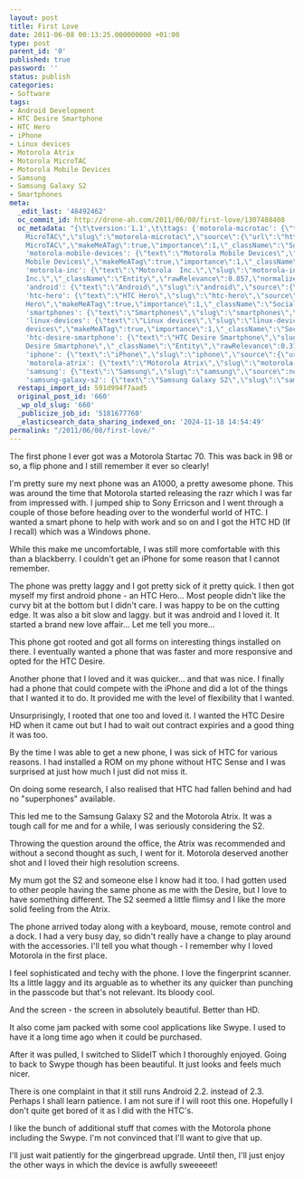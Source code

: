 ```yaml
---
layout: post
title: First Love
date: 2011-06-08 00:13:25.000000000 +01:00
type: post
parent_id: '0'
published: true
password: ''
status: publish
categories:
- Software
tags:
- Android Development
- HTC Desire Smartphone
- HTC Hero
- iPhone
- Linux devices
- Motorola Atrix
- Motorola MicroTAC
- Motorola Mobile Devices
- Samsung
- Samsung Galaxy S2
- Smartphones
meta:
  _edit_last: '48492462'
  oc_commit_id: http://drone-ah.com/2011/06/08/first-love/1307488408
  oc_metadata: "{\t\tversion:'1.1',\t\ttags: {'motorola-microtac': {\"text\":\"Motorola
    MicroTAC\",\"slug\":\"motorola-microtac\",\"source\":{\"url\":\"http://d.opencalais.com/dochash-1/fb720271-7142-38f7-b176-9457b08f7c71/SocialTag/4\",\"subjectURL\":null,\"type\":{\"url\":\"http://s.opencalais.com/1/type/tag/SocialTag\",\"name\":\"SocialTag\",\"_className\":\"ArtifactType\"},\"name\":\"Motorola
    MicroTAC\",\"makeMeATag\":true,\"importance\":1,\"_className\":\"SocialTag\",\"normalizedRelevance\":1},\"bucketName\":\"current\",\"bucketPlacement\":\"auto\",\"_className\":\"Tag\"},
    'motorola-mobile-devices': {\"text\":\"Motorola Mobile Devices\",\"slug\":\"motorola-mobile-devices\",\"source\":{\"url\":\"http://d.opencalais.com/dochash-1/fb720271-7142-38f7-b176-9457b08f7c71/SocialTag/5\",\"subjectURL\":null,\"type\":{\"url\":\"http://s.opencalais.com/1/type/tag/SocialTag\",\"name\":\"SocialTag\",\"_className\":\"ArtifactType\"},\"name\":\"Motorola
    Mobile Devices\",\"makeMeATag\":true,\"importance\":1,\"_className\":\"SocialTag\",\"normalizedRelevance\":1},\"bucketName\":\"current\",\"bucketPlacement\":\"auto\",\"_className\":\"Tag\"},
    'motorola-inc': {\"text\":\"Motorola  Inc.\",\"slug\":\"motorola-inc\",\"source\":{\"url\":\"http://d.opencalais.com/er/company/ralg-tr1r/101c4f33-881b-3335-b28c-977a454eb0ea\",\"subjectURL\":\"http://d.opencalais.com/comphash-1/bc9b8481-9798-33b6-bae9-aa0dcd4d2109\",\"type\":{\"url\":\"http://s.opencalais.com/1/type/er/Company\",\"name\":\"Company\",\"_className\":\"ArtifactType\"},\"name\":\"Motorola,
    Inc.\",\"_className\":\"Entity\",\"rawRelevance\":0.857,\"normalizedRelevance\":0.857},\"bucketName\":\"blacklisted\",\"bucketPlacement\":\"user\",\"_className\":\"Tag\"},
    'android': {\"text\":\"Android\",\"slug\":\"android\",\"source\":{\"url\":\"http://d.opencalais.com/dochash-1/cb317900-40ba-3949-a858-d67f1c4f78f4/SocialTag/1\",\"subjectURL\":null,\"type\":{\"url\":\"http://s.opencalais.com/1/type/tag/SocialTag\",\"name\":\"SocialTag\",\"_className\":\"ArtifactType\"},\"name\":\"Android\",\"makeMeATag\":true,\"importance\":1,\"_className\":\"SocialTag\",\"normalizedRelevance\":1},\"bucketName\":\"current\",\"bucketPlacement\":\"auto\",\"_className\":\"Tag\"},
    'htc-hero': {\"text\":\"HTC Hero\",\"slug\":\"htc-hero\",\"source\":{\"url\":\"http://d.opencalais.com/dochash-1/cb317900-40ba-3949-a858-d67f1c4f78f4/SocialTag/8\",\"subjectURL\":null,\"type\":{\"url\":\"http://s.opencalais.com/1/type/tag/SocialTag\",\"name\":\"SocialTag\",\"_className\":\"ArtifactType\"},\"name\":\"HTC
    Hero\",\"makeMeATag\":true,\"importance\":1,\"_className\":\"SocialTag\",\"normalizedRelevance\":1},\"bucketName\":\"current\",\"bucketPlacement\":\"auto\",\"_className\":\"Tag\"},
    'smartphones': {\"text\":\"Smartphones\",\"slug\":\"smartphones\",\"source\":{\"url\":\"http://d.opencalais.com/dochash-1/5ba0294e-9aaa-3770-926d-acdf61d1eae5/SocialTag/2\",\"subjectURL\":null,\"type\":{\"url\":\"http://s.opencalais.com/1/type/tag/SocialTag\",\"name\":\"SocialTag\",\"_className\":\"ArtifactType\"},\"name\":\"Smartphones\",\"makeMeATag\":true,\"importance\":1,\"_className\":\"SocialTag\",\"normalizedRelevance\":1},\"bucketName\":\"current\",\"bucketPlacement\":\"auto\",\"_className\":\"Tag\"},
    'linux-devices': {\"text\":\"Linux devices\",\"slug\":\"linux-devices\",\"source\":{\"url\":\"http://d.opencalais.com/dochash-1/5ba0294e-9aaa-3770-926d-acdf61d1eae5/SocialTag/5\",\"subjectURL\":null,\"type\":{\"url\":\"http://s.opencalais.com/1/type/tag/SocialTag\",\"name\":\"SocialTag\",\"_className\":\"ArtifactType\"},\"name\":\"Linux
    devices\",\"makeMeATag\":true,\"importance\":1,\"_className\":\"SocialTag\",\"normalizedRelevance\":1},\"bucketName\":\"current\",\"bucketPlacement\":\"auto\",\"_className\":\"Tag\"},
    'htc-desire-smartphone': {\"text\":\"HTC Desire Smartphone\",\"slug\":\"htc-desire-smartphone\",\"source\":{\"url\":\"http://d.opencalais.com/er/product/electronics/ralg-prd1/d79f48d8-e832-35c4-bf45-763f4fe92315\",\"subjectURL\":\"http://d.opencalais.com/genericHasher-1/1ff3145f-123d-37bf-ba26-ff361bca1177\",\"type\":{\"url\":\"http://s.opencalais.com/1/type/er/Product/Electronics\",\"name\":\"Electronics\",\"_className\":\"ArtifactType\"},\"name\":\"HTC
    Desire Smartphone\",\"_className\":\"Entity\",\"rawRelevance\":0.315,\"normalizedRelevance\":0.315},\"bucketName\":\"current\",\"bucketPlacement\":\"auto\",\"_className\":\"Tag\"},
    'iphone': {\"text\":\"iPhone\",\"slug\":\"iphone\",\"source\":{\"url\":\"http://d.opencalais.com/genericHasher-1/3a0f3359-b89a-3959-a958-a9141e8c1f9d\",\"subjectURL\":null,\"type\":{\"url\":\"http://s.opencalais.com/1/type/em/e/Product\",\"name\":\"Product\",\"_className\":\"ArtifactType\"},\"name\":\"iPhone\",\"_className\":\"Entity\",\"rawRelevance\":0.388,\"normalizedRelevance\":0.388},\"bucketName\":\"current\",\"bucketPlacement\":\"auto\",\"_className\":\"Tag\"},
    'motorola-atrix': {\"text\":\"Motorola Atrix\",\"slug\":\"motorola-atrix\",\"source\":null,\"bucketName\":\"current\",\"bucketPlacement\":\"auto\",\"_className\":\"Tag\"},
    'samsung': {\"text\":\"Samsung\",\"slug\":\"samsung\",\"source\":null,\"bucketName\":\"current\",\"bucketPlacement\":\"auto\",\"_className\":\"Tag\"},
    'samsung-galaxy-s2': {\"text\":\"Samsung Galaxy S2\",\"slug\":\"samsung-galaxy-s2\",\"source\":null,\"bucketName\":\"current\",\"bucketPlacement\":\"auto\",\"_className\":\"Tag\"}}\t}"
  restapi_import_id: 591d994f7aad5
  original_post_id: '660'
  _wp_old_slug: '660'
  _publicize_job_id: '5181677760'
  _elasticsearch_data_sharing_indexed_on: '2024-11-18 14:54:49'
permalink: "/2011/06/08/first-love/"
---
```


The first phone I ever got was a Motorola Startac 70. This was back in
98 or so, a flip phone and I still remember it ever so clearly!

I\'m pretty sure my next phone was an A1000, a pretty awesome phone.
This was around the time that Motorola started releasing the razr which
I was far from impressed with. I jumped ship to Sony Erricson and I went
through a couple of those before heading over to the wonderful world of
HTC. I wanted a smart phone to help with work and so on and I got the
HTC HD (If I recall) which was a Windows phone.

While this make me uncomfortable, I was still more comfortable with this
than a blackberry. I couldn\'t get an iPhone for some reason that I
cannot remember.

The phone was pretty laggy and I got pretty sick of it pretty quick. I
then got myself my first android phone - an HTC Hero\... Most people
didn\'t like the curvy bit at the bottom but I didn\'t care. I was happy
to be on the cutting edge. It was also a bit slow and laggy. but it was
android and I loved it. It started a brand new love affair\... Let me
tell you more\...

This phone got rooted and got all forms on interesting things installed
on there. I eventually wanted a phone that was faster and more
responsive and opted for the HTC Desire.

Another phone that I loved and it was quicker\... and that was nice. I
finally had a phone that could compete with the iPhone and did a lot of
the things that I wanted it to do. It provided me with the level of
flexibility that I wanted.

Unsurprisingly, I rooted that one too and loved it. I wanted the HTC
Desire HD when it came out but I had to wait out contract expiries and a
good thing it was too.

By the time I was able to get a new phone, I was sick of HTC for various
reasons. I had installed a ROM on my phone without HTC Sense and I was
surprised at just how much I just did not miss it.

On doing some research, I also realised that HTC had fallen behind and
had no \"superphones\" available.

This led me to the Samsung Galaxy S2 and the Motorola Atrix. It was a
tough call for me and for a while, I was seriously considering the S2.

Throwing the question around the office, the Atrix was recommended and
without a second thought as such, I went for it. Motorola deserved
another shot and I loved their high resolution screens.

My mum got the S2 and someone else I know had it too. I had gotten used
to other people having the same phone as me with the Desire, but I love
to have something different. The S2 seemed a little flimsy and I like
the more solid feeling from the Atrix.

The phone arrived today along with a keyboard, mouse, remote control and
a dock. I had a very busy day, so didn\'t really have a change to play
around with the accessories. I\'ll tell you what though - I remember why
I loved Motorola in the first place.

I feel sophisticated and techy with the phone. I love the fingerprint
scanner. Its a little laggy and its arguable as to whether its any
quicker than punching in the passcode but that\'s not relevant. Its
bloody cool.

And the screen - the screen in absolutely beautiful. Better than HD.

It also come jam packed with some cool applications like Swype. I used
to have it a long time ago when it could be purchased.

After it was pulled, I switched to SlideIT which I thoroughly enjoyed.
Going to back to Swype though has been beautiful. It just looks and
feels much nicer.

There is one complaint in that it still runs Android 2.2. instead of
2.3. Perhaps I shall learn patience. I am not sure if I will root this
one. Hopefully I don\'t quite get bored of it as I did with the HTC\'s.

I like the bunch of additional stuff that comes with the Motorola phone
including the Swype. I\'m not convinced that I\'ll want to give that up.

I\'ll just wait patiently for the gingerbread upgrade. Until then, I\'ll
just enjoy the other ways in which the device is awfully sweeeeet!
